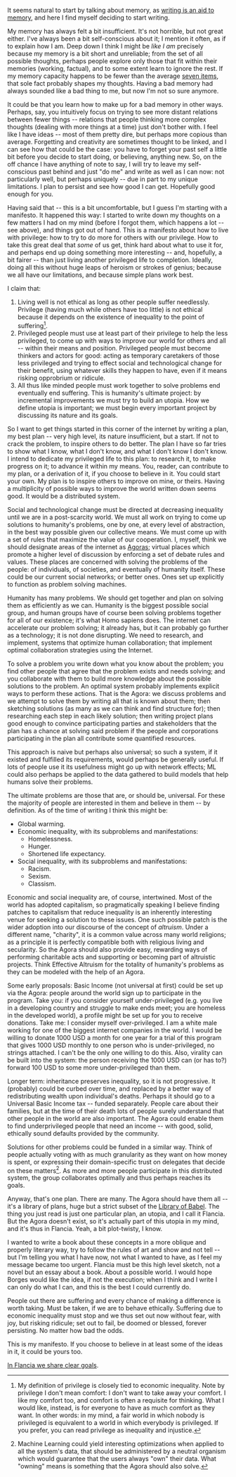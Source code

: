 <!--
.. title: Manifesto
.. slug: manifesto
.. date: 2019-08-03 19:52:07 UTC+02:00
.. tags: flancia
.. category: 
.. link: 
.. description: 
.. type: text
.. status:
-->

It seems natural to start by talking about memory, as [writing is an aid to memory](link://slug/memory), and here I find myself deciding to start writing.

My memory has always felt a bit insufficient. It's not horrible, but not great either. I've always been a bit self-conscious about it; I mention it often, as if to explain how I am. Deep down I think I might be *like I am* precisely because my memory is a bit short and unreliable; from the set of all possible thoughts, perhaps people explore only those that fit within their memories (working, factual), and to some extent learn to ignore the rest. If my memory capacity happens to be fewer than the average [seven items](https://en.wikipedia.org/wiki/The_Magical_Number_Seven,_Plus_or_Minus_Two), that sole fact probably shapes my thoughts. Having a bad memory had always sounded like a bad thing to me, but now I'm not so sure anymore.

It could be that you learn how to make up for a bad memory in other ways. Perhaps, say, you intuitively focus on trying to see more distant relations between fewer things -- relations that people thinking more complex thoughts (dealing with more things at a time) just don't bother with. I feel like I have ideas -- most of them pretty dire, but perhaps more copious than average. Forgetting and creativity are sometimes thought to be linked, and I can see how that could be the case: you have to forget your past self a little bit before you decide to start doing, or believing, anything new. So, on the off chance I have anything of note to say, I will try to leave my self-conscious past behind and just "do me" and write as well as I can now: not particularly well, but perhaps uniquely -- due in part to my unique limitations. I plan to persist and see how good I can get. Hopefully good enough for you.

Having said that -- this is a bit uncomfortable, but I guess I'm starting with a manifesto. It happened this way: I started to write down my thoughts on a few matters I had on my mind (before I forgot them, which happens a lot -- see above), and things got out of hand. This is a manifesto about how to live with privilege: how to try to do more for others with our privilege. How to take this great deal that *some* of us get, think hard about what to use it for, and perhaps end up doing something more interesting -- and, hopefully, a bit fairer -- than just living another privileged life to completion. Ideally, doing all this without huge leaps of heroism or strokes of genius; because we all have our limitations, and because simple plans work best.

I claim that:

 1. Living well is not ethical as long as other people suffer needlessly. Privilege (having much while others have too little) is not ethical because it depends on the existence of inequality to the point of suffering[^10].
 2. Privileged people must use at least part of their privilege to help the less privileged, to come up with ways to improve our world for others and all -- within their means and position. Privileged people must become thinkers and actors for good: acting as temporary caretakers of those less privileged and trying to effect social and technological change for their benefit, using whatever skills they happen to have, even if it means risking opprobrium or ridicule.
 3. All thus like minded people must work together to solve problems end eventually end suffering. This is humanity's ultimate project: by incremental improvements we must try to build an utopia. How we define utopia is important; we must begin every important project by discussing its nature and its goals.

[^10]: My definition of privilege is closely tied to economic inequality. Note by privilege I don't mean comfort: I don't want to take away your comfort. I like my comfort too, and comfort is often a requisite for thinking. What I would like, instead, is for everyone to have as much comfort as they want. In other words: in my mind, a fair world in which nobody is privileged is equivalent to a world in which everybody is privileged. If you prefer, you can read privilege as inequality and injustice.

So I want to get things started in this corner of the internet by writing a plan, my best plan -- very high level, its nature insufficient, but a start. If not to crack the problem, to inspire others to do better. The plan I have so far tries to show what I know, what I don't know, and what I don't know I don't know. I intend to dedicate my privileged life to this plan: to research it, to make progress on it; to advance it within my means. You, reader, can contribute to my plan, or a derivation of it, if you choose to believe in it. You could start your own. My plan is to inspire others to improve on mine, or theirs. Having a multiplicity of possible ways to improve the world written down seems good. It would be a distributed system.

Social and technological change must be directed at decreasing inequality until we are in a post-scarcity world. We must all work on trying to come up solutions to humanity's problems, one by one, at every level of abstraction, in the best way possible given our collective means. We must come up with a set of rules that maximize the value of our cooperation. I, myself, think we should designate areas of the internet as [Agoras](link://slug/agora); virtual places which promote a higher level of discussion by enforcing a set of debate rules and values. These places are concerned with solving the problems of the people: of individuals, of societies, and eventually of humanity itself. These could be our current social networks; or better ones. Ones set up explicitly to function as problem solving machines.

Humanity has many problems. We should get together and plan on solving them as efficiently as we can. Humanity is the biggest possible social group, and human groups have of course been solving problems together for all of our existence; it's what Homo sapiens does. The internet can accelerate our problem solving; it already has, but it can probably go further as a technology; it is not done disrupting. We need to research, and implement, systems that optimize human collaboration; that implement optimal collaboration strategies using the Internet.

To solve a problem you write down what you know about the problem; you find other people that agree that the problem exists and needs solving; and you collaborate with them to build more knowledge about the possible solutions to the problem. An optimal system probably implements explicit ways to perform these actions. That is the Agora: we discuss problems and we attempt to solve them by writing all that is known about them; then sketching solutions (as many as we can think and find structure for); then researching each step in each likely solution; then writing project plans good enough to convince participating parties and stakeholders that the plan has a chance at solving said problem if the people and corporations participating in the plan all contribute some quantified resources. 

This approach is naive but perhaps also universal; so such a system, if it existed and fulfilled its requirements, would perhaps be generally useful. If lots of people use it its usefulness might go up with network effects; ML could also perhaps be applied to the data gathered to build models that help humans solve their problems. 

The ultimate problems are those that are, or should be, universal. For these the majority of people are interested in them and believe in them -- by definition. As of the time of writing I think this might be:

  * Global warming.
  * Economic inequality, with its subproblems and manifestations:
    * Homelessness.
    * Hunger.
    * Shortened life expectancy.
  * Social inequality, with its subproblems and manifestations:
    * Racism.
    * Sexism.
    * Classism.

Economic and social inequality are, of course, intertwined. Most of the world has adopted capitalism, so pragmatically speaking I believe finding patches to capitalism that reduce inequality is an inherently interesting venue for seeking a solution to these issues. One such possible patch is the wider adoption into our discourse of the concept of *altruism*. Under a different name, "charity", it is a common value across many world religions; as a principle it is perfectly compatible both with religious living and secularity. So the Agora should also provide easy, rewarding ways of performing charitable acts and supporting or becoming part of altruistic projects. Think Effective Altruism for the totality of humanity's problems as they can be modeled with the help of an Agora.

Some early proposals: Basic Income (not universal at first) could be set up via the Agora: people around the world sign up to participate in the program. Take you: if you consider yourself under-privileged (e.g. you live in a developing country and struggle to make ends meet; you are homeless in the developed world), a profile might be set up for you to receive donations. Take me: I consider myself over-privileged. I am a white male working for one of the biggest internet companies in the world. I would be willing to donate 1000 USD a month for one year for a trial of this program that gives 1000 USD monthly to one person who is under-privileged, no strings attached. I can't be the only one willing to do this. Also, virality can be built into the system: the person receiving the 1000 USD can (or has to?) forward 100 USD to some more under-privileged than them.

Longer term: inheritance preserves inequality, so it is not progressive. It (probably) could be curbed over time, and replaced by a better way of redistributing wealth upon individual's deaths. Perhaps it should go to a Universal Basic Income tax -- funded separately. People care about their families, but at the time of their death lots of people surely understand that other people in the world are also important. The Agora could enable them to find underprivileged people that need an income -- with good, solid, ethically sound defaults provided by the community.

Solutions for other problems could be funded in a similar way. Think of people actually voting with as much granularity as they want on how money is spent, or expressing their domain-specific trust on delegates that decide on these matters[^11]. As more and more people participate in this distributed system, the group collaborates optimally and thus perhaps reaches its goals.

[^11]: Machine Learning could yield interesting optimizations when applied to all the system's data, that should be administered by a neutral organism which would guarantee that the users always "own" their data. What "owning" means is something that the Agora should also solve.

Anyway, that's one plan. There are many. The Agora should have them all -- it's a library of plans, huge but a strict subset of the [Library of Babel](https://en.wikipedia.org/wiki/The_Library_of_Babel). The thing you just read is just one particular plan, an utopia, and I call it Flancia. But the Agora doesn't exist, so it's actually part of this utopia in my mind, and it's thus in Flancia. Yeah, a bit plot-twisty, I know.

I wanted to write a book about these concepts in a more oblique and properly literary way, try to follow the rules of art and show and not tell -- but I'm telling you what I have now, not what I wanted to have, as I feel my message became too urgent. Flancia must be this high level sketch, not a novel but an essay about a book. About a possible world. I would hope Borges would like the idea, if not the execution; when I think and I write I can only do what I can, and this is the best I could currently do. 

People out there are suffering and every chance of making a difference is worth taking. Must be taken, if we are to behave ethically. Suffering due to economic inequality must stop and we thus set out now without fear, with joy, but risking ridicule; set out to fail, be doomed or blessed, forever persisting. No matter how bad the odds.

This is my manifesto. If you choose to believe in at least some of the ideas in it, it could be yours too.

[In Flancia we share clear goals](/goals).

